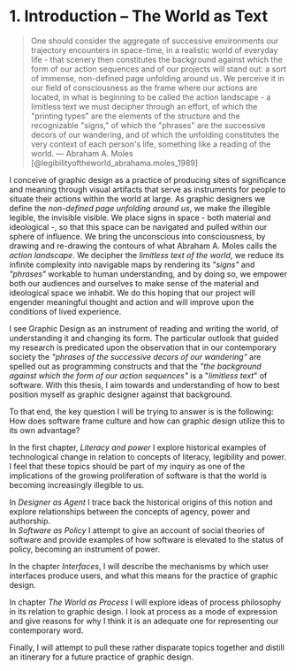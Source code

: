 





# 1. Introduction – The World as Text

> One should consider the aggregate of successive environments our trajectory encounters in space-time, in a realistic world of everyday life - that scenery then constitutes the background against which the form of our action sequences and of our projects will stand out: a sort of immense, non-defined page unfolding around us. We perceive it in our field of consciousness as the frame where our actions are located, in what is beginning to be called the action landscape - a limitless text we must decipher through an effort, of which the "printing types" are the elements of the structure and the recognizable "signs," of which the "phrases" are the successive decors of our wandering, and of which the unfolding constitutes the very context of each person's life, something like a reading of the world. — Abraham A. Moles [@legibilityoftheworld_abrahama.moles_1989]

<span class="design-practice legibility">I conceive of graphic design as a practice of producing sites of significance and meaning through visual artifacts that serve as instruments for people to situate their actions within the world at large. As graphic designers we define the *non-defined page unfolding around us*, we make the illegible legible, the invisible visible. We place signs in space - both material and ideological -, so that this space can be navigated and pulled within our sphere of influence. We bring the unconscious into consciousness, by drawing and re-drawing the contours of what Abraham A. Moles calls the *action landscape*. We decipher the *limitless text of the world*, we reduce its infinite complexity into navigable maps by rendering its *"signs"* and *"phrases"* workable to human understanding, and by doing so, we empower both our audiences and ourselves to make sense of the material and ideological space we inhabit. We do this hoping that our project will engender meaningful thought and action and will improve upon the conditions of lived experience.</span>

<span class="reading-and-writing agency programming">I see Graphic Design as an instrument of reading and writing the world, of understanding it and changing its form. The particular outlook that guided my research is predicated upon the observation that in our contemporary society the *"phrases of the successive decors of our wandering"* are spelled out as programming constructs and that the *"the background against which the form of our action sequences"* is a "*limitless text*" of software. With this thesis, I aim towards and understanding of how to best position myself as graphic designer against that background.</span>

To that end, the key question I will be trying to answer is is the following:
<span class="question">How does software frame culture and how can graphic design utilize this to its own advantage?</span>

In the first chapter, *Literacy and power* I explore historical examples of technological change in relation to concepts of literacy, legibility and power. I feel that these topics should be part of my inquiry as one of the implications of the growing proliferation of software is that the world is becoming increasingly illegible to us.

In *Designer as Agent* I trace back the historical origins of this notion and explore relationships between the concepts of agency, power and authorship.  
In *Software as Policy* I attempt to give an account of social theories of software and provide examples of how software is elevated to the status of policy, becoming an instrument of power.

In the chapter *Interfaces*, I will describe the mechanisms by which user interfaces produce users, and what this means for the practice of graphic design.

In chapter *The World as Process* I will explore ideas of process philosophy in its relation to graphic design. I look at process as a mode of expression and give reasons for why I think it is an adequate one for representing our contemporary word.

Finally, I will attempt to pull these rather disparate topics together and distill an itinerary for a future practice of graphic design.
